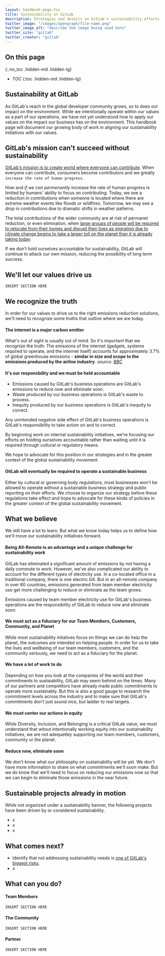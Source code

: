 ```yaml
---
layout: handbook-page-toc
title: Sustainability at GitLab
description: Strategies and details on GitLab's sustainability efforts
twitter_image: "/images/opengraph/file-name.png"
twitter_image_alt: "describe the image being used here"
twitter_site: "gitlab"
twitter_creator: "gitlab"
---
```


## On this page
{:.no_toc .hidden-md .hidden-lg}

- TOC
{:toc .hidden-md .hidden-lg}

## Sustainability at GitLab

As GitLab's reach in the global developer community grows, so to does our impact on the environment. While we intentionally operate within our values as a part of our operations, we have not yet understood how to apply our values on the impact our business has on the environment. This handbook page will document our growing body of work in aligning our sustainability initiatives with our values. 

## GitLab's mission can't succeed without sustainability 

[GitLab's mission is to create world where everyone can contribute](https://about.gitlab.com/company/strategy/#mission). When everyone can contribute, consumers become contributors and we greatly `increase the rate of human progress`.

_How_ and _if we can permenantly_ increase the rate of human progress is limited by humans' ability to focus on contributing. Today, we see a reduction in contributions when someone is located where there are extreme weather events like floods or wildfires. Tomorrow, we may see a drop in contributions due to dramatic shifts in weather patterns. 

The total contributions of the wider community are at risk of permanet reduction, or even elimination, when [large groups of people will be required to relocate from their homes and disrupt their lives as migration due to climate change begins to take a larger toll on the planet than it is already taking today](https://www.nytimes.com/interactive/2020/07/23/magazine/climate-migration.html). 

If we don't hold ourselves accountable for sustainability, GitLab will continue to attack our own mission, reducing the possibility of long term success.

## We'll let our values drive us

`INSERT SECTION HERE`

## We recognize the truth

In order for our values to drive us to the right emissions reduction solutions, we'll need to recognize some truths that outline where we are today.

#### The internet is a major carbon emitter

What's out of sight is usually out of mind. So it's important that we recognize the truth: The emissions of the internet (gadgets, systems required to operate, and the internet itself) accounts for approximately 3.7% of global greenhouse emissions - **similar in size and scope to the emissions produced by the airline industry**. _source: [BBC](https://www.bbc.com/future/article/20200305-why-your-internet-habits-are-not-as-clean-as-you-think)_

#### It's our responsbility and we must be held accountable

- Emissions caused by GitLab's business operations are GitLab's emissions to reduce now and eliminate soon.
- Waste produced by our business operations is GitLab's waste to process.
- Inequity produced by our business operations is GitLab's inequity to correct.

Any unintended negative side effect of GitLab's business operations is GitLab's responsibility to take action on and to correct.

By beginning work on internal sustainability initiatives, we're focusing our efforts on holding ourselves accountable rather than waiting until it is required through cultural or regulatory means.

We hope to advocate for this position in our strategies and in the greater context of the global sustainability movement.

#### GitLab will eventually be required to operate a sustainable business

Either by cultural or governing body regulations, most businesses won't be allowed to operate without a sustainable business strategy and public reporting on their efforts. We choose to organize our strategy before these regulations take effect and hope to advocate for these kinds of policies in the greater context of the global sustainability movement.

## What we believe

We still have a lot to learn. But what we know today helps us to define how we'll move our sustainability initiatives forward.

#### Being All-Remote is an advantage and a unique challenge for sustainability work
GitLab has eliminated a significant amount of emissions by not having a daily commute to work. However, we've also complicated our ability to account for the different types of electrcity use. In a co-located office in a traditional company, there is one electric bill. But in an all-remote company in over 60 countries, emissions generated from team member electricity use get more challenging to reduce or eliminate as the team grows. 

Emissions caused by team member electricity use for GitLab's business operations are the responsibility of GitLab to reduce now and eliminate soon. 

#### We must act as a fiduciary for our Team Members, Customers, Community, and Planet

While most sustainability initatives focus on things we can do help the planet, the outcomes are intended on helping people. In order for us to take the lives and wellbeing of our team members, customers, and the community seriously, we need to act as a fiduciary for the planet.

#### We have a lot of work to do

Depending on how you look at the companies of the world and their commitments to sustaiability, GitLab may seem behind on the times. Many of our partners and competitors have already made public commitments to operate more sustainably. But this is also a good gauge to research the commitment levels across the industry and to make sure that GitLab's commitments don't just sound nice, but ladder to real targets.

#### We must center our actions in equity

While Diversity, Inclusion, and Belonging is a critical GitLab value, we must understand that witout intentionally working equity into our sustainability initiatives, we are not adequetley supporting our team members, customers, community or the planet. 

#### Reduce now, eliminate soon

We don't know what our philosophy on sustainability will be yet. We don't have more information to share on what commitments we'll soon make. But we do know that we'll need to focus on reducing our emissions now so that we can begin to eliminate those emissions in the near future. 

## Sustainable projects already in motion

While not organized under a sustainability banner, the following projects have been driven by or considered sustainability.
- x
- x
- x

## What comes next?

- Identify that not addressing sustainability needs is [one of GitLab's biggest risks](https://about.gitlab.com/handbook/leadership/biggest-risks/).
- x


## What can you do?

#### Team Members

`INSERT SECTION HERE`

#### The Community 

`INSERT SECTION HERE`


#### Partner

`INSERT SECTION HERE`

